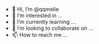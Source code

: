- 👋 Hi, I’m @qqmelie
- 👀 I’m interested in ...
- 🌱 I’m currently learning ...
- 💞️ I’m looking to collaborate on ...
- 📫 How to reach me ...

<!---
qqmelie/qqmelie is a ✨ special ✨ repository because its `README.md` (this file) appears on your GitHub profile.
You can click the Preview link to take a look at your changes.
--->
